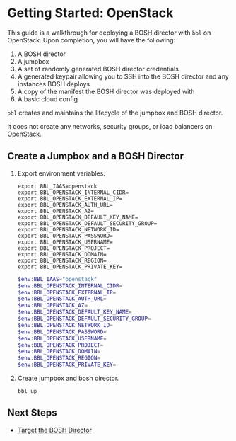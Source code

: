# Getting Started: OpenStack

This guide is a walkthrough for deploying a BOSH director with `bbl`
on OpenStack. Upon completion, you will have the following:

1. A BOSH director
1. A jumpbox
1. A set of randomly generated BOSH director credentials
1. A generated keypair allowing you to SSH into the BOSH director and
any instances BOSH deploys
1. A copy of the manifest the BOSH director was deployed with
1. A basic cloud config

`bbl` creates and maintains the lifecycle of the jumpbox and BOSH director.

It does not create any networks, security groups, or load balancers on OpenStack.

## Create a Jumpbox and a BOSH Director

1. Export environment variables.
    ```
    export BBL_IAAS=openstack
    export BBL_OPENSTACK_INTERNAL_CIDR=
    export BBL_OPENSTACK_EXTERNAL_IP=
    export BBL_OPENSTACK_AUTH_URL=
    export BBL_OPENSTACK_AZ=
    export BBL_OPENSTACK_DEFAULT_KEY_NAME=
    export BBL_OPENSTACK_DEFAULT_SECURITY_GROUP=
    export BBL_OPENSTACK_NETWORK_ID=
    export BBL_OPENSTACK_PASSWORD=
    export BBL_OPENSTACK_USERNAME=
    export BBL_OPENSTACK_PROJECT=
    export BBL_OPENSTACK_DOMAIN=
    export BBL_OPENSTACK_REGION=
    export BBL_OPENSTACK_PRIVATE_KEY=
    ```

    ```powershell
    $env:BBL_IAAS="openstack"
    $env:BBL_OPENSTACK_INTERNAL_CIDR=
    $env:BBL_OPENSTACK_EXTERNAL_IP=
    $env:BBL_OPENSTACK_AUTH_URL=
    $env:BBL_OPENSTACK_AZ=
    $env:BBL_OPENSTACK_DEFAULT_KEY_NAME=
    $env:BBL_OPENSTACK_DEFAULT_SECURITY_GROUP=
    $env:BBL_OPENSTACK_NETWORK_ID=
    $env:BBL_OPENSTACK_PASSWORD=
    $env:BBL_OPENSTACK_USERNAME=
    $env:BBL_OPENSTACK_PROJECT=
    $env:BBL_OPENSTACK_DOMAIN=
    $env:BBL_OPENSTACK_REGION=
    $env:BBL_OPENSTACK_PRIVATE_KEY=
    ```
1. Create jumpbox and bosh director.
    ```
    bbl up
    ```

## Next Steps

* [Target the BOSH Director](howto-target-bosh-director.md)